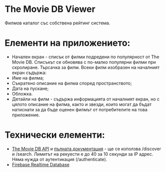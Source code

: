 # The Movie DB Viewer

Филмов каталог със собствена рейтинг система.

# Елементи на приложението:

* Начален екран - списък от филми подредени по популярност от The Movie DB. Списъкът се обновява с по-малко популярни филми при скролиране. Търсачка за филм. Всеки филм изобразен на началният екран съдържа:
 * Име на филма;
 * Съкратено описание на филма според пространството;
 * Дата на пускане;
 * Обложка.
* Детайли на филм - съдържа информацията от началният екран, но с цялото описание на филма, както и звезди, които могат да бъдат натиснати за да бъде оценен филмът от потребителите на това приложение.

# Технически елементи:
* [The Movie DB API](https://www.themoviedb.org/documentation/api?language=en-US) и [пълната документация](https://developers.themoviedb.org/3/authentication/how-do-i-generate-a-session-id) - ще се използва /discover и /search. Лимитът на рекуести е до 40 за 10 секунди за IP адрес. Няма нужда от аутентикация (/authenticate).
* [Firebase Realtime Database](https://firebase.google.com/docs/database/ios/start)
